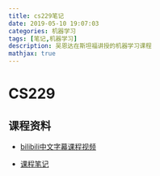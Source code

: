 ```yaml
---
title: cs229笔记
date: 2019-05-10 19:07:03
categories: 机器学习
tags: [笔记,机器学习]
description: 吴恩达在斯坦福讲授的机器学习课程
mathjax: true
---
```


# CS229

## 课程资料

- [bilibili中文字幕课程视频](https://www.bilibili.com/video/av48982739/?p=1)

- [课程笔记](https://github.com/econti/cs229)

